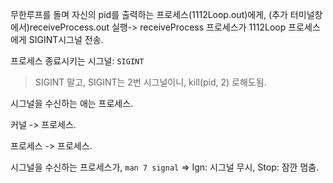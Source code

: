 무한루프를 돌며 자신의 pid를 출력하는 프로세스(1112Loop.out)에게, (추가 터미널창에서)receiveProcess.out 실행-> receiveProcess 프로세스가 1112Loop 프로세스에게 SIGINT시그널 전송. 

프로세스 종료시키는 시그널: `SIGINT`

> SIGINT 말고, SIGINT는 2번 시그널이니, kill(pid, 2) 로해도됨.



시그널을 수신하는 애는 프로세스.   

커널 -> 프로세스.  

프로세스 -> 프로세스. 



시그널을 수신하는 프로세스가, `man 7 signal` => Ign: 시그널 무시, Stop: 잠깐 멈춤.
